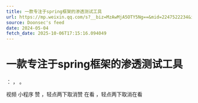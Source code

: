```yaml
---
title: 一款专注于spring框架的渗透测试工具
url: https://mp.weixin.qq.com/s?__biz=MzAwMjA5OTY5Ng==&mid=2247522234&idx=1&sn=3f15080325904effb8e9ae3465fe6566
source: Doonsec's feed
date: 2024-05-04
fetch_date: 2025-10-06T17:15:16.094049
---
```


# 一款专注于spring框架的渗透测试工具

：
，
。

视频
小程序
赞
，轻点两下取消赞
在看
，轻点两下取消在看
